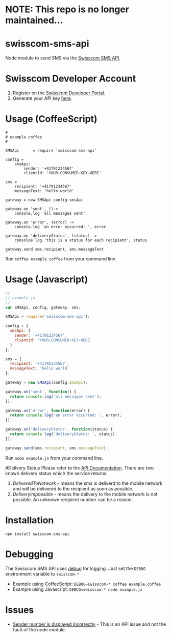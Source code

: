 # NOTE: This repo is no longer maintained... 

# swisscom-sms-api
Node module to send SMS via the [Swisscom SMS API](https://developer.swisscom.com/documentation/api/sms-messaging-api).

# Swisscom Developer Account
1. Register on the [Swisscom Developer Portal](https://developer.swisscom.ch).
2. Generate your API key [here](https://developer.swisscom.com/api/keys).

# Usage (CoffeeScript)

```coffee-script
#
# example.coffee
#

SMSApi 		= require 'swisscom-sms-api'

config = 
	smsApi:
		sender: '+41791234567'
		clientId: 'YOUR-CONSUMER-KEY-HERE'

sms = 
	recipient: '+41791234567'
	messageText: 'hello world'

gateway = new SMSApi config.smsApi

gateway.on 'sent', ()->
	console.log 'all messages sent'

gateway.on 'error', (error) ->
	console.log 'an error occurred: ', error

gateway.on 'deliveryStatus', (status) ->
	consoloe log 'this is a status for each recipient', status

gateway.send sms.recipient, sms.messageText

```
Run `coffee example.coffee` from your command line.

# Usage (Javascript)
```javascript
//
// example.js
//
var SMSApi, config, gateway, sms;

SMSApi = require('swisscom-sms-api');

config = {
  smsApi: {
    sender: '+41791234567',
    clientId: 'YOUR-CONSUMER-KEY-HERE'
  }
};

sms = {
  recipient: '+41791234567',
  messageText: 'hello world'
};

gateway = new SMSApi(config.smsApi);

gateway.on('sent', function() {
  return console.log('all messages sent');
});

gateway.on('error', function(error) {
  return console.log('an error occurred: ', error);
});

gateway.on('deliveryStatus', function(status) {
  return console.log('deliveryStatus: ', status);
});

gateway.send(sms.recipient, sms.messageText);

```
Run `node example.js` from your command line.

#Delivery Status
Please refer to the [API Documentation](https://developer.swisscom.com/documentation/api/sms-messaging-api).
There are two known delivery status which the service returns:

1. *DeliveredToNetwork* - means the sms is deliverd to the mobile network and will be delivered to the recipient as soon as possible.
2. *DeliveryImpossible* - means the delivery to the mobile network is not possible. An unknown recipient number can be a reason.

# Installation
	npm install swisscom-sms-api

# Debugging
The Swisscom SMS API uses [debug](https://www.npmjs.org/package/debug) for logging. Just set the `DEBUG` environment variable to `swisscom-*`

* Example using CoffeeScript: `DEBUG=swisscom-* coffee example.coffee`
* Example using Javascript: `DEBUG=swisscom-* node example.js`

# Issues
* [Sender number is displayed incorrectly](https://github.com/katunch/swisscom-sms-api/issues/1) - This is an API issue and not the fault of the node module.

